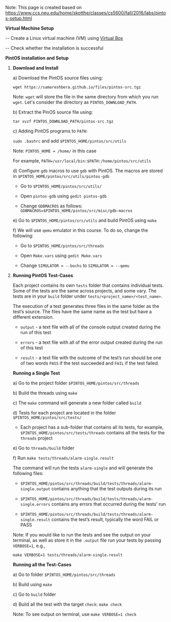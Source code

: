 Note: This page is created based on https://www.ccs.neu.edu/home/skotthe/classes/cs5600/fall/2016/labs/pintos-setup.html

**Virtual Machine Setup**

-- Create a Linux virtual machine (VM) using [Virtual Box](https://www.virtualbox.org/)

-- Check whether the installation is successful

**PintOS installation and Setup**

1. **Download and Install**
   
   a) Download the PintOS source files using:
   
   `wget https://samareshbera.github.io/files/pintos-src.tgz`

   Note: `wget` will store the file in the same directory from which you run `wget`. Let's consider the directory as `PINTOS_DOWNLOAD_PATH`.

   b) Extract the PinOS source file using:

   `tar xvzf PINTOS_DOWNLOAD_PATH/pintos-src.tgz`

   c) Adding PintOS programs to `PATH`:

    `sudo .bashrc` and add `$PINTOS_HOME/pintos/src/utils`

      Note: `PINTOS_HOME = /home/` in this case

    For example, `PATH=/usr/local/bin:$PATH:/home/pintos/src/utils`

   d) Configure `gdb` macros to use `gdb` with PintOS. The macros are stored in `$PINTOS_HOME/pintos/src/utils/pintos-gdb`

      * Go to `$PINTOS_HOME/pintos/src/utils/`

      * Open `pintos-gdb` using `gedit pintos-gdb`

      * Change `GDBMACROS` as follows: `GDBMACROS=$PINTOS_HOME/pintos/src/misc/gdb-macros`

   e) Go to `$PINTOS_HOME/pintos/src/utils` and build PintOS using `make`

   f) We will use `qemu` emulator in this course. To do so, change the following:

      * Go to `$PINTOS_HOME/pintos/src/threads`
   
      * Open `Make.vars` using `gedit Make.vars`
   
      * Change `SIMULATOR = --bochs` to `SIMULATOR = --qemu`
      
   
3. **Running PintOS Test-Cases**

      Each project contains its own `tests` folder that contains individual tests. Some of the tests are the same across projects, and some vary. The tests are in your `build` folder under `tests/<project_name>/<test_name>`.

      The execution of a test generates three files in the same folder as the test’s source. The files have the same name as the test but have a different extension.

      * `output` - a text file with all of the console output created during the run of this test

      * `errors` - a text file with all of the error output created during the run of this test

      * `result` - a text file with the outcome of the test’s run should be one of two words `PASS` if the test succeeded and `FAIL` if the test failed.

   **Running a Single Test**

   a) Go to the project folder `$PINTOS_HOME/pintos/src/threads`

   b) Build the threads using `make`

   c) The `make` command will generate a new folder called `build`

   d) Tests for each project are located in the folder `$PINTOS_HOME/pintos/src/tests/`
      
      * Each project has a sub-folder that contains all its tests, 
      for example, `$PINTOS_HOME/pintos/src/tests/threads` contains all the tests for the `threads` project

   e) Go to `threads/build` folder

   f) Run `make tests/threads/alarm-single.result`

      The command will run the tests `alarm-single` and will generate the following files:

      * `$PINTOS_HOME/pintos/src/threads/build/tests/threads/alarm-single.output` contains anything that the test outputs during its run

      * `$PINTOS_HOME/pintos/src/threads/build/tests/threads/alarm-single.errors` contains any errors that occurred during the tests' run

      * `$PINTOS_HOME/pintos/src/threads/build/tests/threads/alarm-single.result` contains the test’s result, typically the word FAIL or PASS

   Note: If you would like to run the tests and see the output on your terminal, as well as store it in the `.output` file run your tests by passing `VERBOSE=1`, e.g.,

      `make VERBOSE=1 tests/threads/alarm-single.result`


   **Running all the Test-Cases**

   a) Go to folder `$PINTOS_HOME/pintos/src/threads`

   b) Build using `make`

   c) Go to `build` folder

   d) Build all the test with the target `check`: `make check`

   Note: To see output on terminal, use `make VERBOSE=1 check`
